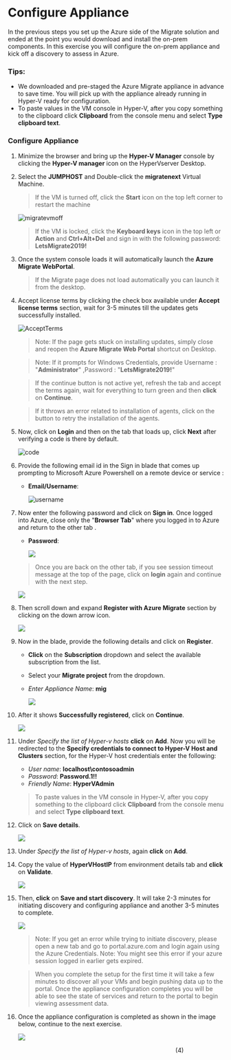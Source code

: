 # Configure Appliance

In the previous steps you set up the Azure side of the Migrate solution and ended at the point you would download and install the on-prem components.  In this exercise you will configure the on-prem appliance and kick off a discovery to assess in Azure.

### Tips:

  * We downloaded and pre-staged the Azure Migrate appliance in advance to save time.  You will pick up with the appliance already running in Hyper-V ready for configuration.
  * To paste values in the VM console in Hyper-V, after you copy something to the clipboard click **Clipboard** from the console menu and select **Type clipboard text**.


### Configure Appliance

1. Minimize the browser and bring up the **Hyper-V Manager** console by clicking the **Hyper-V manager** icon on the HyperVserver Desktop.
2. Select the **JUMPHOST** and Double-click  the **migratenext** Virtual Machine.

	>If the VM is turned off, click the **Start** icon on the top left corner to restart the machine
	
	![migratevmoff](image/migratevmoff.png)
	
	>If the VM is locked, click the **Keyboard keys** icon in the top left or **Action** and **Ctrl+Alt+Del** and sign in with the following password: **LetsMigrate2019!**

3. Once the system console loads it will automatically launch  the **Azure Migrate WebPortal**.

	>If the Migrate page does not load automatically you can launch it from the desktop.

4. Accept license terms by clicking the check box available under **Accept license terms** section, wait for 3-5 minutes till the updates gets successfully installed.
	
	![AcceptTerms](image/acceptterms.png)

	>Note: If the page gets stuck on installing updates, simply close and reopen the <strong>Azure Migrate Web Portal</strong> shortcut on Desktop.
	
	>Note: If it prompts for Windows Credentials, provide Username : "**Administrator**" ,Password : "**LetsMigrate2019!**" 
	
	>If the continue button is not active yet, refresh the tab and accept the terms again, wait for everything to turn green and then **click** on **Continue**.
	
	>If it throws an error related to installation of agents, click on the button to retry the installation of the agents.
	 
5. Now, click on **Login** and then on the tab that loads up, click **Next** after verifying a code is there by default.

	![code](image/code.png)

6. Provide the following email id in the Sign in blade that comes up prompting to Microsoft Azure Powershell on a remote device or service :
   * **Email/Username**: <inject key="AzureAdUserEmail"></inject>
	   
	 ![username](image/azureusername.png)
	 
7. Now enter the following password and click on **Sign in**. Once logged into Azure, close only the "**Browser Tab**" where you logged in to Azure and return to the other tab .
   * **Password**: <inject key="AzureAdUserPassword"></inject>	
   
        ![](image/azurepassword.png)	
   
   >Once you are back on the other tab, if you see session timeout message at the top of the page, click on **login** again and continue with the next step.
   
      ![](image/loginagain.png)
   
8. Then scroll down and expand **Register with Azure Migrate** section by clicking on the down arrow icon.

      ![](image/continue.png)
  
9.  Now in the blade, provide the following details and click on **Register**.

	* **Click** on the **Subscription** dropdown and select the available subscription from the list.
	* Select your **Migrate project** from the dropdown.
	* *Enter Appliance Name*: **mig**

      ![](image/register.png)

10. After it shows **Successfully registered**, click on **Continue**.

      ![](image/successreg.png)

11. Under *Specify the list of Hyper-v hosts* **click** on **Add**. Now you will be redirected to the **Specify credentials to connect to Hyper-V Host and Clusters** section, for the Hyper-V host credentials enter the following:

	* *User name*: **localhost\contosoadmin**
	* *Password*: **Password.1!!**
	* *Friendly Name*: **HyperVAdmin**

	>To paste values in the VM console in Hyper-V, after you copy something to the clipboard click **Clipboard** from the console menu and select **Type clipboard text**.
    
12. Click on **Save details**.

      ![](image/savedetails.png)

13. Under *Specify the list of Hyper-v hosts*, again **click** on **Add**.
14. Copy the value of **HyperVHostIP** from environment details tab and **click** on **Validate**.

      ![](image/hostvmip.png)

15. Then, **click** on **Save and start discovery**. It will take 2-3 minutes for initiating discovery and configuring appliance and another 3-5 minutes to complete.

      ![](image/saveandstart.png)
           
	>Note: If you get an error while trying to initiate discovery, please open a new tab and go to portal.azure.com and login again using the Azure Credentials.
	>Note: You might see this error if your azure session logged in earlier gets expired.
	
	>When you complete the setup for the first time it will take a few minutes to discover all your VMs and begin pushing data up to the portal.  Once the appliance configuration completes you will be able to see the state of services and return to the portal to begin viewing assessment data.

16. Once the appliance configuration is completed as shown in the image below, continue to the next exercise.

      ![](image/step19.png)  
	


&nbsp;&nbsp;&nbsp;&nbsp;&nbsp;&nbsp;&nbsp;&nbsp;&nbsp;&nbsp;&nbsp;&nbsp;&nbsp;&nbsp;&nbsp;&nbsp;&nbsp;&nbsp;&nbsp;&nbsp;&nbsp;&nbsp;&nbsp;&nbsp;&nbsp;&nbsp;&nbsp;&nbsp;&nbsp;&nbsp;&nbsp;&nbsp;&nbsp;&nbsp;&nbsp;&nbsp;&nbsp;&nbsp;&nbsp;&nbsp;&nbsp;&nbsp;&nbsp;&nbsp;&nbsp;&nbsp;&nbsp;&nbsp;&nbsp;&nbsp;&nbsp;&nbsp;&nbsp;&nbsp;&nbsp;&nbsp;&nbsp;&nbsp;&nbsp;&nbsp;&nbsp;&nbsp;&nbsp;&nbsp;&nbsp;&nbsp;&nbsp;&nbsp;&nbsp;&nbsp;&nbsp;&nbsp;&nbsp;&nbsp;&nbsp;&nbsp;&nbsp;&nbsp;&nbsp;&nbsp;&nbsp;&nbsp;&nbsp;&nbsp;&nbsp;&nbsp;&nbsp;&nbsp;&nbsp;&nbsp;&nbsp;&nbsp;&nbsp;&nbsp;&nbsp;&nbsp;&nbsp;&nbsp;&nbsp;(4)
